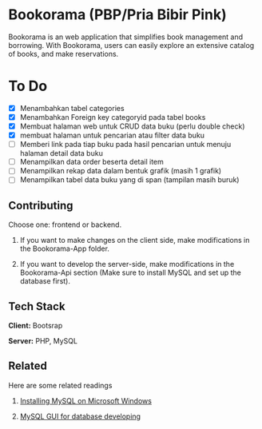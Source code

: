 
# Bookorama (PBP/Pria Bibir Pink)

Bookorama is an web application that simplifies book management and borrowing. With Bookorama, users can easily explore an extensive catalog of books, and make reservations.

# To Do
- [x] Menambahkan tabel categories
- [x] Menambahkan Foreign key categoryid pada tabel books
- [x] Membuat halaman web untuk CRUD data buku (perlu double check)
- [x] membuat halaman untuk pencarian atau filter data buku
- [ ] Memberi link pada tiap buku pada hasil pencarian untuk menuju halaman detail data buku
- [ ] Menampilkan data order beserta detail item
- [ ] Menampilkan rekap data dalam bentuk grafik (masih 1 grafik)
- [ ] Menampilkan tabel data buku yang di span (tampilan masih buruk)

## Contributing

Choose one: frontend or backend.
1. If you want to make changes on the client side, make modifications in the Bookorama-App folder.

2. If you want to develop the server-side, make modifications in the Bookorama-Api section (Make sure to install MySQL and set up the database first).


## Tech Stack

**Client:** Bootsrap

**Server:** PHP, MySQL


## Related

Here are some related readings

1. [Installing MySQL on Microsoft Windows](https://dev.mysql.com/doc/refman/8.0/en/windows-installation.html)

2. [MySQL GUI for database developing](https://github.com/webyog/sqlyog-community/wiki/Downloads)

